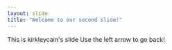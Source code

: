 ```yaml
---
layout: slide
title: "Welcome to our second slide!"
---
```

This is kirkleycain's slide
Use the left arrow to go back!

